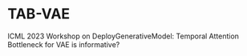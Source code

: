# TAB-VAE
ICML 2023 Workshop on DeployGenerativeModel: Temporal Attention Bottleneck for VAE is informative? 
